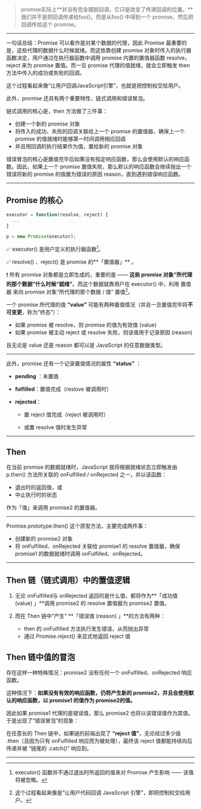 > promise实际上**并没有完全摆脱回调，它只是改变了传递回调的位置。**我们并不是把回调传递给foo()，而是从foo() 中得到一个 promise，然后把回调传给这个 promise。

-----------

一句话总结：Promise 可以看作是对某个数据的代理，因此 Promise 最重要的是，这些代理的数据什么时候就绪。而这依靠创建 promise 对象时传入的执行器函数决定，用户通过在执行器函数中调用 promise 内置的置值器函数 resolve，reject 来为 promise 置值。而一旦 promise 代理的值就绪，就会立即触发 then 方法中传入的成功或失败的回调。

这个过程看起来像“让用户回调JavaScript引擎”，也就是把控制权交给用户。

此外，promise 还具有两个重要特性，链式调用和错误冒泡。

链式调用的核心是，then 方法做了三件事：

+ 创建一个新的 promise 对象
+ 将传入的成功、失败的回调关联给上一个 promise 的置值器，确保上一个 promise 的值就绪时能够第一时间调用相应回调
+ 并且用回调的执行结果作为值，置给新的 promise 对象

错误冒泡的核心是置值完毕后如果没有指定响应函数，那么会使用默认的响应函数。因此，如果上一个 promise 置值失败，那么默认的响应函数会继续抛出一个错误将新的 promise 的值置为错误的原因 reason，直到遇到错误响应函数。

--------

## Promise 的核心

~~~js
executor = function(resolve, reject) {
  ...
}

p = new Promise(executor);
~~~

:white_check_mark: executor() 是用户定义的执行器函数[^1]。

:white_check_mark: resolve() 、reject() 是 promise 的**「置值器」** 。

:heavy_exclamation_mark: 所有 promise 对象都是立即生成的，重要的是 —— **这些 promise 对象“所代理的那个数据”什么时候“就绪”**。而这个数据就靠用户在 executor() 中，利用 置值器 来向 promise 对象“所代理的那个数据 / 值” 置值[^2]。

一个 promise 所代理的值 **“value”** 可能有两种置值情况（并且一旦置值完毕将**不可变更**，称为“终态”）：

+ 如果 promise 被 resolve，则 promise 的值为有效值 (value)
+ 如果 promise 被主动 reject 或 resolve 失败，则该值用于记录原因 (reason)

且无论是 value 还是 reason 都可以是 JavaScript 的任意数据类型。

---------------

此外，promise 还有一个记录置值情况的属性 **“status”** ：

+ **pending** ：未置值

+ **fulfilled**：置值完成（reslove 被调用时）

+ **rejected**： 

  + 置 reject 值完成（reject 被调用时）

  + 或置 resolve 值时发生异常



----------------

## Then

在当前 promise 的数据就绪时，JavaScript 就将根据就绪状态立即触发由 p.then() 方法所关联的 onFulfilled / onRejected 之一，并以该函数：

+ 退出时的返回值，或
+ 中止执行时的状态

作为「值」来调用 promise2 的置值器。

-----------------

Promise.prototype.then() 这个原型方法，主要完成两件事：

+ 创建新的 promise2 对象
+ 将 onFulfilled、onRejected 关联给 promise1 的 resolve 置值器，确保 promise1 的数据就绪时调用 onFulfilled、onRejected。

---------



## Then 链（链式调用）中的置值逻辑

1. 无论 onFulfilled与 onRejected 返回的是什么值，都将作为**「成功值 (value) 」**调用 promise2 的 resolve 置值器为 promise2 置值。

2. 而在 Then 链中“产生” **「错误值 (reason) 」**的方法有两种：
   + then 的 onFulfilled 方法执行发生错误，从而抛出异常
   + 通过 Promise.reject() 来显式地返回 reject 值



## Then 链中值的冒泡

存在这样一种特殊情况：promise2 没有任何一个 onFulfilled、onRejected 响应函数。

这种情况下：**如果没有有效的响应函数，仍将产生新的 promise2，并且会使用默认的响应函数，以 promise1 的值作为 promise2的值。**

因此如果 promise1 代理的是错误值，那么 promise2 也将以该错误值作为其值。于是出现了“错误冒泡”的现象：

在任意长的 Then 链中，如果链的前端出现了 **“reject 值”**，无论经过多少级 .then（且因为只有 onFulfilled 响应而为被处理），最终该 reject 值都能持续向后传递并被 “链尾的 .catch()” 响应到。



-----------





























[^1]: executor() 函数并不通过退出时所返回的值来对 Promise 产生影响 —— 该值将被忽略。
[^2]: 这个过程看起来像是“让用户代码回调 JavaScript 引擎”，即把控制权交给用户。
[^3]: Then 链中上一个 promise。

